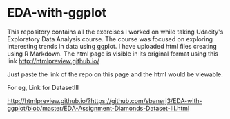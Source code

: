 # EDA-with-ggplot

This repository contains all the exercises I worked on while taking Udacity's Exploratory Data Analysis course. 
The course was focused on exploring interesting trends in data using ggplot. I have uploaded html files creating using R Markdown.
The html page is visible in its original format using this link 
http://htmlpreview.github.io/

Just paste the link of the repo on this page and the html would be viewable. 

For eg, Link for DatasetIII

http://htmlpreview.github.io/?https://github.com/sbanerj3/EDA-with-ggplot/blob/master/EDA-Assignment-Diamonds-Dataset-III.html

